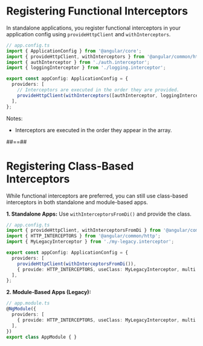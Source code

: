 <!-- .slide: class="with-code inconsolata" -->

# Registering Functional Interceptors

In standalone applications, you register functional interceptors in your application config using `provideHttpClient` and `withInterceptors`.

```typescript
// app.config.ts
import { ApplicationConfig } from '@angular/core';
import { provideHttpClient, withInterceptors } from '@angular/common/http';
import { authInterceptor } from './auth.interceptor';
import { loggingInterceptor } from './logging.interceptor';

export const appConfig: ApplicationConfig = {
  providers: [
    // Interceptors are executed in the order they are provided.
    provideHttpClient(withInterceptors([authInterceptor, loggingInterceptor])),
  ],
};
```
<!-- .element: class="medium-code" -->

Notes:
- Interceptors are executed in the order they appear in the array.

##==##

<!-- .slide: class="with-code inconsolata" -->
# Registering Class-Based Interceptors

While functional interceptors are preferred, you can still use class-based interceptors in both standalone and module-based apps.

**1. Standalone Apps:**
Use `withInterceptorsFromDi()` and provide the class.

```typescript
// app.config.ts
import { provideHttpClient, withInterceptorsFromDi } from '@angular/common/http';
import { HTTP_INTERCEPTORS } from '@angular/common/http';
import { MyLegacyInterceptor } from './my-legacy.interceptor';

export const appConfig: ApplicationConfig = {
  providers: [
    provideHttpClient(withInterceptorsFromDi()),
    { provide: HTTP_INTERCEPTORS, useClass: MyLegacyInterceptor, multi: true },
  ],
};
```

**2. Module-Based Apps (Legacy):**

```typescript
// app.module.ts
@NgModule({
  providers: [
    { provide: HTTP_INTERCEPTORS, useClass: MyLegacyInterceptor, multi: true },
  ],
})
export class AppModule { }
```
<!-- .element: class="medium-code" -->
